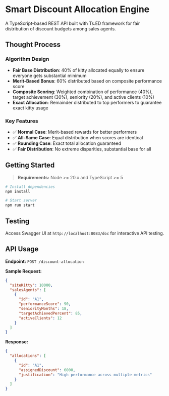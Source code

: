 # Smart Discount Allocation Engine

A TypeScript-based REST API built with Ts.ED framework for fair distribution of discount budgets among sales agents.

## Thought Process

### Algorithm Design
- **Fair Base Distribution**: 40% of kitty allocated equally to ensure everyone gets substantial minimum
- **Merit-Based Bonus**: 60% distributed based on composite performance score
- **Composite Scoring**: Weighted combination of performance (40%), target achievement (30%), seniority (20%), and active clients (10%)
- **Exact Allocation**: Remainder distributed to top performers to guarantee exact kitty usage

### Key Features
- ✅ **Normal Case**: Merit-based rewards for better performers
- ✅ **All-Same Case**: Equal distribution when scores are identical
- ✅ **Rounding Case**: Exact total allocation guaranteed
- ✅ **Fair Distribution**: No extreme disparities, substantial base for all

## Getting Started

> **Requirements:** Node >= 20.x and TypeScript >= 5

```bash
# Install dependencies
npm install

# Start server
npm run start
```

## Testing

Access Swagger UI at `http://localhost:8083/doc` for interactive API testing.

## API Usage

**Endpoint:** `POST /discount-allocation`

**Sample Request:**
```json
{
  "siteKitty": 10000,
  "salesAgents": [
    {
      "id": "A1",
      "performanceScore": 90,
      "seniorityMonths": 18,
      "targetAchievedPercent": 85,
      "activeClients": 12
    }
  ]
}
```

**Response:**
```json
{
  "allocations": [
    {
      "id": "A1",
      "assignedDiscount": 6000,
      "justification": "High performance across multiple metrics"
    }
  ]
}
```

